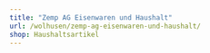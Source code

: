 ```yaml
---
title: "Zemp AG Eisenwaren und Haushalt"
url: /wolhusen/zemp-ag-eisenwaren-und-haushalt/
shop: Haushaltsartikel
---
```

